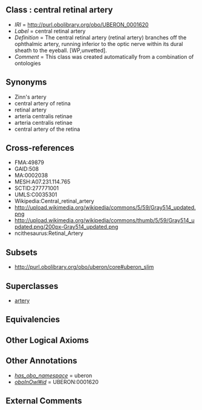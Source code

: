 
## Class : central retinal artery

 * *IRI* = http://purl.obolibrary.org/obo/UBERON_0001620
 * *Label* = central retinal artery
 * *Definition* = The central retinal artery (retinal artery) branches off the ophthalmic artery, running inferior to the optic nerve within its dural sheath to the eyeball. [WP,unvetted].
 * *Comment* = This class was created automatically from a combination of ontologies

## Synonyms

 * Zinn's artery
 * central artery of retina
 * retinal artery
 * arteria centralis retinae
 * arteria centralis retinae
 * central artery of the retina

## Cross-references

 * FMA:49879
 * GAID:508
 * MA:0002038
 * MESH:A07.231.114.765
 * SCTID:277771001
 * UMLS:C0035301
 * Wikipedia:Central_retinal_artery
 * http://upload.wikimedia.org/wikipedia/commons/5/59/Gray514_updated.png
 * http://upload.wikimedia.org/wikipedia/commons/thumb/5/59/Gray514_updated.png/200px-Gray514_updated.png
 * ncithesaurus:Retinal_Artery

## Subsets

 * http://purl.obolibrary.org/obo/uberon/core#uberon_slim

## Superclasses

 * [artery](../../UBERON/37/UBERON_0001637.md)

## Equivalencies


## Other Logical Axioms


## Other Annotations

 * *[has_obo_namespace](../../ce/oboInOwl#hasOBONamespace.md)* = uberon
 * *[oboInOwl#id](../../id/oboInOwl#id.md)* = UBERON:0001620

## External Comments

